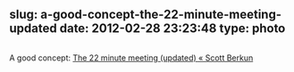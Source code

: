 slug: a-good-concept-the-22-minute-meeting-updated
date: 2012-02-28 23:23:48
type: photo
---

<a href="http://www.scottberkun.com/blog/2010/the-22-minute-meeting/"><img src="{{@asset.url swerner/tumblr/2012-02-28-a-good-concept-the-22-minute-meeting-updated-5e256e8e65.png}}" alt=""/></a>

A good concept: [The 22 minute meeting (updated) « Scott Berkun](http://www.scottberkun.com/blog/2010/the-22-minute-meeting/)
